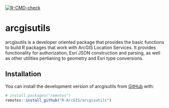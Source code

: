 
<!-- badges: start -->

[![R-CMD-check](https://github.com/R-ArcGIS/arcgisutils/actions/workflows/R-CMD-check.yaml/badge.svg)](https://github.com/R-ArcGIS/arcgisutils/actions/workflows/R-CMD-check.yaml)
<!-- badges: end -->

# arcgisutils

arcgisutils is a developer oriented package that provides the basic
functions to build R packages that work with ArcGIS Location Services.
It provides functionality for authorization, Esri JSON construction and
parsing, as well as other utilities pertianing to geometry and Esri type
conversions.

## Installation

You can install the development version of arcgisutils from
[GitHub](https://github.com/) with:

``` r
# install.packages("remotes")
remotes::install_github("R-ArcGIS/arcgisutils")
```
